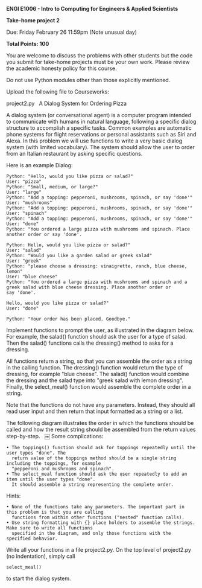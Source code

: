 **ENGI E1006 - Intro to Computing for Engineers & Applied Scientists**

**Take-home project 2**

Due: Friday February 26 11:59pm (Note unusual day)

**Total Points: 100**

You are welcome to discuss the problems with other students but the code you submit for take-home
projects must be your own work. Please review the academic honesty policy for this course.

Do not use Python modules other than those explicitly mentioned. 

Upload the following file to Courseworks:

project2.py
 
A Dialog System for Ordering Pizza

A dialog system (or conversational agent) is a computer program intended to communicate with humans
in natural language, following a specific dialog structure to accomplish a specific tasks. Common examples
are automatic phone systems for flight reservations or personal assistants such as Siri and Alexa. In this
problem we will use functions to write a very basic dialog system (with limited vocabulary). The system
should allow the user to order from an Italian restaurant by asking specific questions. 

Here is an example Dialog: 

	Python: "Hello, would you like pizza or salad?"
	User: "pizza"
	Python: "Small, medium, or large?"
	User: "large"
	Python: "Add a topping: pepperoni, mushrooms, spinach, or say 'done'"
	User: "mushrooms"
	Python: "Add a topping: pepperoni, mushrooms, spinach, or say 'done'"
	User: "spinach"
	Python: "Add a topping: pepperoni, mushrooms, spinach, or say 'done'"
	User: "done"
	Python: "You ordered a large pizza with mushrooms and spinach. Place another order or say 'done'.
	
	Python: Hello, would you like pizza or salad?"
	User: "salad"
	Python: "Would you like a garden salad or greek salad"
	User: "greek"
	Python: "please choose a dressing: vinaigrette, ranch, blue cheese, lemon"
	User: "blue cheese"
	Python: "You ordered a large pizza with mushrooms and spinach and a greek salad with blue cheese dressing. Place another order or say 'done'.               
	
	Hello, would you like pizza or salad?"
	User: "done"
	
	Python: "Your order has been placed. Goodbye."

Implement functions to prompt the user, as illustrated in the diagram below. For example, the salad()
function should ask the user for a type of salad. Then the salad() functions calls the dressing()
method to asks for a dressing.

All functions return a string, so that you can assemble the order as a string in the calling function.
The dressing() function would return the type of dressing, for example "blue cheese". The salad()
function would combine the dressing and the salad type into "greek salad with lemon dressing". Finally,
the select_meal() function would assemble the complete order in a string.

Note that the functions do not have any parameters. Instead, they should all read user input and then return that input formatted as a string or a list.

The following diagram illustrates the order in which the functions should be called and how the 
result string should be assembled from the return values step-by-step.
  ￼
Some complications:

	• The toppings() function should ask for toppings repeatedly until the user types "done". The
	  return value of the toppings method should be a single string including the toppings, for example
	  "pepperoni and mushrooms and spinach".
	• The select_meal function should ask the user repeatedly to add an item until the user types "done".
	  It should assemble a string representing the complete order.  

Hints:

	• None of the functions take any parameters. The important part in this problem is that you are calling
	  functions from within other functions ("nested" function calls).
	• Use string formatting with {} place holders to assemble the strings. Make sure to write all functions
	  specified in the diagram, and only those functions with the specified behavior. 

Write all your functions in a file project2.py. On the top level of project2.py (no indentation), simply call

	select_meal()
 
to start the dialog system.
